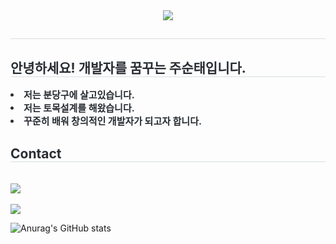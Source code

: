 <div align= "center">
    <img src="https://capsule-render.vercel.app/api?type=waving&color=FF8C00&height=120&text=Stjoo's%20GitHub&animation=fadeIn&fontColor=00000&fontSize=50" />
    </div>
    <div style="text-align: left;"> 
    <h2 style="border-bottom: 1px solid #d8dee4; color: #282d33;">  </h2>  
    <div style="font-weight: 700; font-size: 15px; text-align: left; color: #282d33;">  </div> 
 <div style="text-align: left;"> 
    <h2 style="border-bottom: 1px solid #d8dee4; color: #282d33;"> 안녕하세요! 개발자를 꿈꾸는 주순태입니다. </h2>  
    <div style="font-weight: 700; font-size: 15px; text-align: left; color: #282d33;"> <li> 저는 분당구에 살고있습니다.<li> 저는 토목설계를 해왔습니다.</li><li> 꾸준히 배워 창의적인 개발자가 되고자 합니다. </div> 
  </div>
    <div style="text-align: left;">
    <h2 style="border-bottom: 1px solid #d8dee4; color: #282d33;">  Contact </h2> <br> 
    <div style="text-align: left;"> <a href=mailto:stjoo0925@gmail.com> <img src="https://img.shields.io/badge/Gmail-EA4335?style=for-the-badge&logo=Gmail&logoColor=white&link=mailto:stjoo0925@gmail.com"> </a>
          </div>  <br> 
    <div style="text-align: left;"> <a href="https://hits.seeyoufarm.com"> <img src="https://hits.seeyoufarm.com/api/count/incr/badge.svg?url=https%3A%2F%2Fgithub.com%2FStjoo0925%2F&count_bg=%23000000&title_bg=%23000000&icon=github.svg&icon_color=%23FFFFFF&title=GitHub&edge_flat=false"/></a>
       </div> 

![Anurag's GitHub stats](https://github-readme-stats.vercel.app/api?username=Stjoo0925&show_icons=true&theme=gruvbox)
